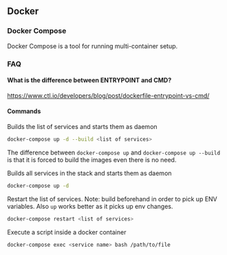 ## Docker

### Docker Compose

Docker Compose is a tool for running multi-container setup.

### FAQ

#### What is the difference between ENTRYPOINT and CMD?

https://www.ctl.io/developers/blog/post/dockerfile-entrypoint-vs-cmd/

#### Commands

Builds the list of services and starts them as daemon

```bash
docker-compose up -d --build <list of services>
```

The difference between `docker-compose up` and `docker-compose up --build` is that it is forced to build the images even there is no need.

Builds all services in the stack and starts them as daemon

```bash
docker-compose up -d
```

Restart the list of services. Note: build beforehand in order to pick up ENV variables. Also `up` works better as it picks up env changes.

```bash
docker-compose restart <list of services>
```

Execute a script inside a docker container

```bash
docker-compose exec <service name> bash /path/to/file
```
